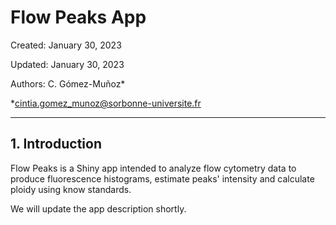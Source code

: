 # Flow Peaks App

Created: January 30, 2023

Updated: January 30, 2023

Authors: C. Gómez-Muñoz*

*cintia.gomez_munoz@sorbonne-universite.fr

---

## 1. Introduction

Flow Peaks is a Shiny app intended to analyze flow cytometry data to produce fluorescence histograms, estimate peaks' intensity and calculate ploidy using know standards.

We will update the app description shortly.
